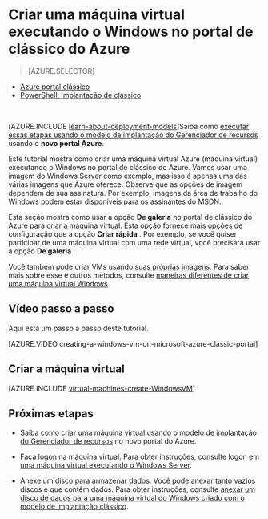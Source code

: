 <properties
    pageTitle="Criar uma máquina virtual no portal do clássico | Microsoft Azure"
    description="Crie uma máquina virtual Windows no portal de clássico do Azure."
    services="virtual-machines-windows"
    documentationCenter=""
    authors="cynthn"
    manager="timlt"
    editor=""
    tags="azure-service-management"/>

<tags
    ms.service="virtual-machines-windows"
    ms.workload="infrastructure-services"
    ms.tgt_pltfrm="vm-windows"
    ms.devlang="na"
    ms.topic="article"
    ms.date="10/18/2016"
    ms.author="cynthn"/>

# <a name="create-a-virtual-machine-running-windows-in-the-azure-classic-portal"></a>Criar uma máquina virtual executando o Windows no portal de clássico do Azure

> [AZURE.SELECTOR]
- [Azure portal clássico](virtual-machines-windows-classic-tutorial.md)
- [PowerShell: Implantação de clássico](virtual-machines-windows-classic-create-powershell.md)

<br>

[AZURE.INCLUDE [learn-about-deployment-models](../../includes/learn-about-deployment-models-classic-include.md)]Saiba como [executar essas etapas usando o modelo de implantação do Gerenciador de recursos](virtual-machines-windows-hero-tutorial.md) usando o **novo portal Azure**. 

Este tutorial mostra como criar uma máquina virtual Azure (máquina virtual) executando o Windows no portal de clássico do Azure. Vamos usar uma imagem do Windows Server como exemplo, mas isso é apenas uma das várias imagens que Azure oferece. Observe que as opções de imagem dependem de sua assinatura. Por exemplo, imagens da área de trabalho do Windows podem estar disponíveis para os assinantes do MSDN.

Esta seção mostra como usar a opção **De galeria** no portal de clássico do Azure para criar a máquina virtual. Esta opção fornece mais opções de configuração que a opção **Criar rápida** . Por exemplo, se você quiser participar de uma máquina virtual com uma rede virtual, você precisará usar a opção **De galeria** .

Você também pode criar VMs usando [suas próprias imagens](virtual-machines-windows-classic-createupload-vhd.md). Para saber mais sobre esse e outros métodos, consulte [maneiras diferentes de criar uma máquina virtual Windows](virtual-machines-windows-creation-choices.md).



## <a name="video-walkthrough"></a>Vídeo passo a passo

Aqui está um passo a passo deste tutorial.

[AZURE.VIDEO creating-a-windows-vm-on-microsoft-azure-classic-portal]

## <a id="createvirtualmachine"> </a>Criar a máquina virtual

[AZURE.INCLUDE [virtual-machines-create-WindowsVM](../../includes/virtual-machines-create-windowsvm.md)]

## <a name="next-steps"></a>Próximas etapas

- Saiba como [criar uma máquina virtual usando o modelo de implantação do Gerenciador de recursos](virtual-machines-windows-hero-tutorial.md) no novo portal do Azure. 

- Faça logon na máquina virtual. Para obter instruções, consulte [logon em uma máquina virtual executando o Windows Server](virtual-machines-windows-classic-connect-logon.md).

- Anexe um disco para armazenar dados. Você pode anexar tanto vazios discos e que contêm dados. Para obter instruções, consulte [anexar um disco de dados para uma máquina virtual do Windows criado com o modelo de implantação clássico](virtual-machines-windows-classic-attach-disk.md).
